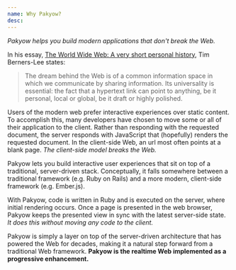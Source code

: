 ```yaml
---
name: Why Pakyow?
desc: 
---
```


*Pakyow helps you build modern applications that don't break the Web.*

In his essay, [The World Wide Web: A very short personal
history](https://www.w3.org/People/Berners-Lee/ShortHistory.html), Tim
Berners-Lee states:

> The dream behind the Web is of a common information space in which we
  communicate by sharing information. Its universality is essential: the fact
  that a hypertext link can point to anything, be it personal, local or global,
  be it draft or highly polished.

Users of the modern web prefer interactive experiences over static content. To
accomplish this, many developers have chosen to move some or all of their
application to the client. Rather than responding with the requested document,
the server responds with JavaScript that (hopefully) renders the requested
document. In the client-side Web, an url most often points at a blank page. *The
client-side model breaks the Web.*

Pakyow lets you build interactive user experiences that sit on top of a
traditional, server-driven stack. Conceptually, it falls somewhere between a
traditional framework (e.g. Ruby on Rails) and a more modern, client-side
framework (e.g. Ember.js).

With Pakyow, code is written in Ruby and is executed on the server, where
initial rendering occurs. Once a page is presented in the web browser, Pakyow
keeps the presented view in sync with the latest server-side state. *It does
this without moving any code to the client.*

Pakyow is simply a layer on top of the server-driven architecture that has
powered the Web for decades, making it a natural step forward from a traditional
Web framework. **Pakyow is the realtime Web implemented as a progressive
enhancement.**
